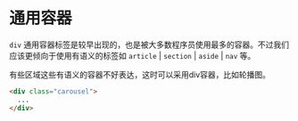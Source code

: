 # 通用容器

`div` 通用容器标签是较早出现的，也是被大多数程序员使用最多的容器。不过我们应该更倾向于使用有语义的标签如 `article` | `section` | `aside` | `nav` 等。

有些区域这些有语义的容器不好表达，这时可以采用div容器，比如轮播图。

```html
<div class="carousel">
  ...
</div>
```